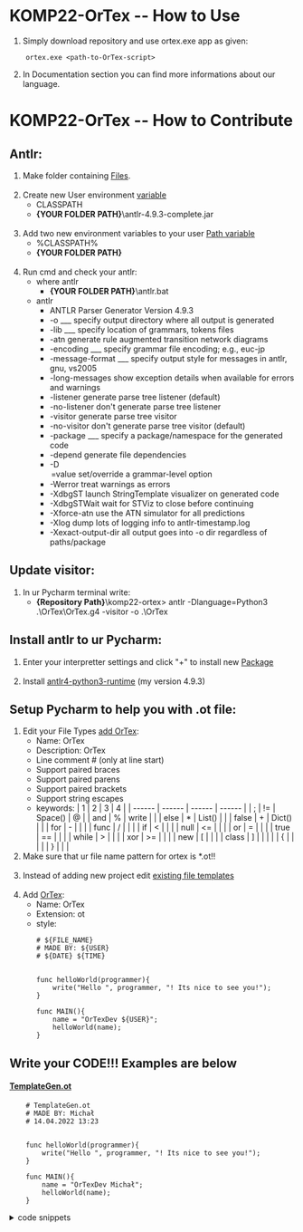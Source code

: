 # KOMP22-OrTex -- How to Use

1. Simply download repository and use ortex.exe app as given:
```
    ortex.exe <path-to-OrTex-script>
``` 
2. In Documentation section you can find more informations about our language.

# KOMP22-OrTex -- How to Contribute

## Antlr:

1. Make folder containing [Files](https://drive.google.com/drive/folders/15JZDp0L1ISP9jjXBvJZtFfyfe1MF612L?usp=sharing).
    <br />
    <br />    
2. Create new User environment [variable](https://prnt.sc/aSE0s4fdDsvy:)
    - CLASSPATH
    - **{YOUR FOLDER PATH}**\antlr-4.9.3-complete.jar
    <br />
3. Add two new environment variables to your user [Path variable ](https://prnt.sc/9OrH8QeL7yIM:)
    - %CLASSPATH%
    - **{YOUR FOLDER PATH}**
    <br />
4. Run cmd and check your antlr:
    - where antlr
        - **{YOUR FOLDER PATH}**\antlr.bat
    - antlr
        - ANTLR Parser Generator  Version 4.9.3
        - -o ___              specify output directory where all output is generated
        - -lib ___            specify location of grammars, tokens files
        - -atn                generate rule augmented transition network diagrams
        - -encoding ___       specify grammar file encoding; e.g., euc-jp
        - -message-format ___ specify output style for messages in antlr, gnu, vs2005
        - -long-messages      show exception details when available for errors and warnings
        - -listener           generate parse tree listener (default)
        - -no-listener        don't generate parse tree listener
        - -visitor            generate parse tree visitor
        - -no-visitor         don't generate parse tree visitor (default)
        - -package ___        specify a package/namespace for the generated code
        - -depend             generate file dependencies
        - -D<option>=value    set/override a grammar-level option
        - -Werror             treat warnings as errors
        - -XdbgST             launch StringTemplate visualizer on generated code
        - -XdbgSTWait         wait for STViz to close before continuing
        - -Xforce-atn         use the ATN simulator for all predictions
        - -Xlog               dump lots of logging info to antlr-timestamp.log
        - -Xexact-output-dir  all output goes into -o dir regardless of paths/package

## Update visitor:

1. In ur Pycharm terminal write:
    - **{Repository Path}**\komp22-ortex> antlr -Dlanguage=Python3 .\OrTex\OrTex.g4 -visitor -o .\OrTex

## Install antlr to ur Pycharm:
1. Enter your interpretter settings and click "+" to install new [Package](https://prnt.sc/WORlpd7l05nw)
    <br />
    <br />
2. Install [antlr4-python3-runtime](https://prnt.sc/RGZVNOJiHcjk) (my version 4.9.3)

## Setup Pycharm to help you with .ot file:
1. Edit your File Types [add OrTex](https://prnt.sc/qTLxHQfYlYBo):
    - Name: OrTex
    - Description: OrTex
    - Line comment # (only at line start)
    - Support paired braces
    - Support paired parens
    - Support paired brackets
    - Support string escapes
    - keywords:
        | 1 | 2 | 3 | 4 |
        | ------ | ------ | ------ | ------ |
        | ; | != | Space() | @ |
        | and | % | write |  |
        | else | * | List() |  |
        | false | + | Dict() |  |
        | for | - |  |  |
        | func | / |  |  |
        | if | < |  |  |
        | null | <= |  |  |
        | or | = |  |  |
        | true | == |  |  |
        | while | > |  |  |
        | xor | >= |  |  |
        | new | [ |  |  |
        | class | ] |  |  |
        |  | { |  |  |
        |  | } |  |  |
2. Make sure that ur file name pattern for ortex is *.ot!!
    <br />
    <br />
3. Instead of adding new project edit [existing file templates](https://prnt.sc/um0tu84mSlmo)
    <br />
    <br />
4. Add [OrTex](https://prnt.sc/RX9wox4_OIkG):
    - Name: OrTex
    - Extension: ot
    - style:
        ```
        # ${FILE_NAME}
        # MADE BY: ${USER}
        # ${DATE} ${TIME}


        func helloWorld(programmer){
            write("Hello ", programmer, "! Its nice to see you!");
        }

        func MAIN(){
            name = "OrTexDev ${USER}";
            helloWorld(name);
        }
        ```

## Write your CODE!!! Examples are below

#### [TemplateGen.ot](https://prnt.sc/cX5z7mqLNqE1)
```
    # TemplateGen.ot
    # MADE BY: Michał
    # 14.04.2022 13:23


    func helloWorld(programmer){
        write("Hello ", programmer, "! Its nice to see you!");
    }

    func MAIN(){
        name = "OrTexDev Michał";
        helloWorld(name);
    }
```



<details><summary>code snippets</summary>

###. Prog1.ot
```
    # Prog1.ot

    func myFunction(str, int, limit) {
        i = 7;

        write("hey, its my function! (", str, ")");
        secondFunction("index: ", int, limit);
    }

    func secondFunction(str, int, limit) {
        write(str, int, " limit: ", limit);
    }

    func MAIN(){
        i = 1;
        write("i: ", i);

        i = 1 * 2;
        write("i: ", i);

        e = i + 1;
        write("e: ", e);

        while (i < 6) {
            myFunction("Its working...", i, 6);
            i = i + 1;
        }
    }
```

###. Prog2.ot
```
    # Prog2.ot

    func increment(index, stop){
        printInfo(index, stop);

        index = index + 1;

        nextStopInfo(index, stop);
    }

    func nextStopInfo(nextIndex, stop){

        nextStop = stop - nextIndex;

        write("next index: ", nextIndex, " next stop: ", nextStop);
        write("#####################");
    }

    func printInfo(index, stop){
        write("current index is: ", index, " current stop value: ", stop);
    }

    func calcStop(stop, reduce){
        stop = stop - reduce;
    }

    func MAIN(){
        i = 1;
        stop = 50;

        while(i < stop){
            increment(@i, stop);
            calcStop(@stop, i);
        }
    }
```

###. Prog3.ot
```
    # Prog3.ot

    func MAIN(){

        i = 0;
        j = 0;

        str = "hej";

        while(i < 10){
            str = "";
            while(j < 10){
                str = str + "(" + i + "," + j + ")";
                j = j + 1;
            }
            write(str);
            i = i + 1;
            j = 0;
        }
    }
```

###. ClassDemo.ot
```
    # ClassDemo.ot
    # MADE BY: Michał
    # 08.06.2022 21:41


    class Point{
        constr (x, y){
            write("in constr");
            this.pointName;
            this.xCord = x;
            this.yCord = y;
            x = 4;
            x = x + 2;
        }

        func writeOut(){
            write("x coord: ", this.xCord, ", y coord: ", this.yCord);
        }
        func swapXAndY(){
            temp = this.yCord;
            this.yCord = this.xCord;
            this.xCord = temp;
        }
        func isXBigger(x){
            ret = false;
            if (this.xCord > x){
                ret = true;
            }
        }->ret;
        func isYBigger(y){
            ret = false;
            if (this.yCord > y){
                ret = true;
            }
        }->ret;
    }

    class PointMaker{
        constr (){}

        func makePoint(x, y){
            ret = new Point(x, y);
        }->ret;
    }

    func myF(){
        ret = new Point(3,4);
    }->ret;

    func MAIN(){
        list = new List();
        mp = new Point(2, 3);
        list.pushB(mp);
        list.get(0).writeOut();
        list.get(0).swapXAndY();
        list.get(0).writeOut();

        write("\n%%%%%%%%%%%%%%%%%%%%%%%%%%%%%%%%%%%%\n");
        myF().writeOut();

        write("\n%%%%%%%%%%%%%%%%%%%%%%%%%%%%%%%%%%%%\n");
        X = mp.xCord;
        Y = mp.yCord;
        mp.pointName = "firstPoint";
        write(mp.pointName + ": " + X + ", " + Y);
        if (mp.isYBigger(5)){
            write("y is bigger");
        } else {
            write("y is smaller");
        }

        write("\n%%%%%%%%%%%%%%%%%%%%%%%%%%%%%%%%%%%%\n");
        write(myF().yCord);

        write("\n%%%%%%%%%%%%%%%%%%%%%%%%%%%%%%%%%%%%\n");
        pMaker = new PointMaker();
        write(pMaker.makePoint(1,6).yCord);
    }
```

###. VisDemo.ot
```
    
    # VisDemo.ot
    # MADE BY: Michał
    # 11.05.2022 12:52


    func mkList(){
        lst = new List();
    }->lst;

    func mkSpace(){
    #   x size, y size
        sp = new Space(3000, 3000);
    }->sp;

    func mkCrosses(sp){
        for (y = 500, y<=2500, +1000){
            for (x = 500, x<=2500, +1000){
                if (x != 500 or y != 1500){
    #               x, y, size, (says if its roundabout or not)
                    sp.addCross(x, y, 70, true);
                }
            }
        }

        sp.addCross(500, 1500, 80, false);
    }

    func mkConnections(sp){
        road_size = 70;
    #   string: pavement, bike road, road type (num of crossing 1->9), uni directional
    #   string, size, from, angle, len
        sp.addRoadUn("0010", road_size, sp.Cross(8), 180, 500);
        sp.addRoadUn("0010", road_size, sp.Cross(1), 90, 500);


        sp.addRoad("1120", road_size, sp.Cross(0), sp.Cross(8));
        sp.addRoad("1111", road_size, sp.Cross(0), sp.Cross(1));
        sp.addRoad("1110", road_size, sp.Cross(1), sp.Cross(2));
        sp.addRoad("0010", road_size, sp.Cross(2), sp.Cross(4));
        sp.addRoad("0011", road_size, sp.Cross(2), sp.Cross(3));
        sp.addRoad("0010", road_size, sp.Cross(8), sp.Cross(3));
        sp.addRoad("0010", road_size, sp.Cross(8), sp.Cross(6));
        sp.addRoad("0010", road_size, sp.Cross(5), sp.Cross(6));
        sp.addRoad("0010", road_size, sp.Cross(6), sp.Cross(7));
    }

    func mkBuildings(sp){

        sp.addBuilding("Bank", "thistle",
                                mkList().pushB(1450, 1450, 1450, 1100, 1200, 1100, 1200, 1450));

        sp.addField("Football", "polygon", "green",
                                mkList().pushB(1200, 1450, 700, 1450, 700, 700, 1200, 700));

        sp.addField("Rossman", "polygon", "red",
                                mkList().pushB(1550, 1350, 1550, 1050, 2000, 600, 2000, 900));
    }

    func MAIN(){
        sp = mkSpace();

        mkCrosses(@sp);
        mkConnections(@sp);
        mkBuildings(@sp);

        sp.draw();
    }
```
</details>
